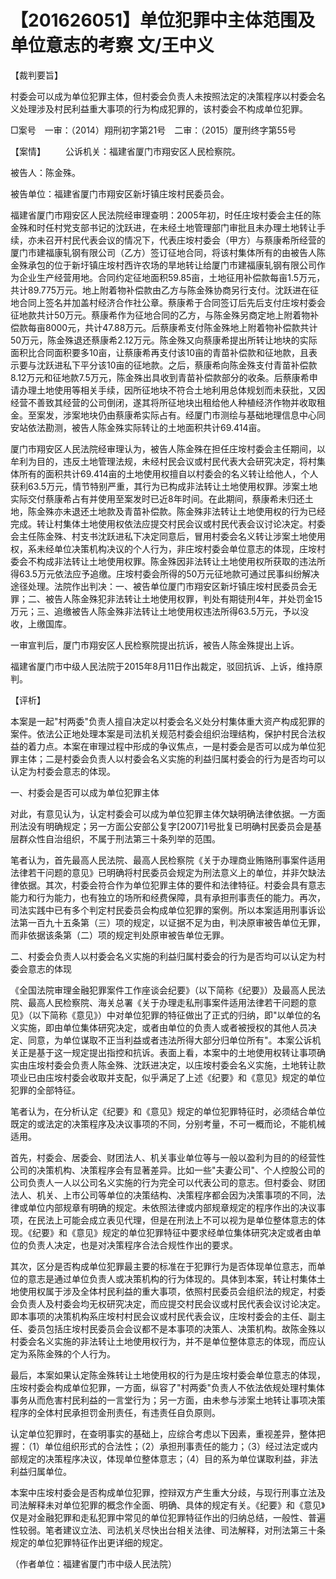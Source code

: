 # 【201626051】单位犯罪中主体范围及单位意志的考察 文/王中义

【裁判要旨】

村委会可以成为单位犯罪主体，但村委会负责人未按照法定的决策程序以村委会名义处理涉及村民利益重大事项的行为构成犯罪的，该村委会不构成单位犯罪。

□案号　一审：（2014）翔刑初字第21号　二审：（2015）厦刑终字第55号

【案情】 　　公诉机关：福建省厦门市翔安区人民检察院。

被告人：陈金殊。

被告单位：福建省厦门市翔安区新圩镇庄垵村民委员会。

福建省厦门市翔安区人民法院经审理查明：2005年初，时任庄垵村委会主任的陈金殊和时任村党支部书记的沈跃进，在未经土地管理部门审批且未办理土地转让手续，亦未召开村民代表会议的情况下，代表庄垵村委会（甲方）与蔡康希所经营的厦门市建福康轧钢有限公司（乙方）签订征地合同，将该村集体所有的由被告人陈金殊承包的位于新圩镇庄垵村西许农场的旱地转让给厦门市建福康轧钢有限公司作为企业生产经营用地。合同约定征地面积59.85亩，土地征用补偿款每亩1.5万元，共计89.775万元。地上附着物补偿款由乙方与陈金殊协商另行支付。沈跃进在征地合同上签名并加盖村经济合作社公章。蔡康希于合同签订后先后支付庄垵村委会征地款共计50万元。蔡康希作为征地合同的乙方，与陈金殊另商定地上附着物补偿款每亩8000元，共计47.88万元。后蔡康希支付陈金殊地上附着物补偿款共计50万元，陈金殊退还蔡康希2.12万元。陈金殊又向蔡康希提出所转让地块的实际面积比合同面积要多10亩，让蔡康希再支付该10亩的青苗补偿款和征地款，且表示要与沈跃进私下平分该10亩的征地款。之后，蔡康希向陈金殊支付青苗补偿款8.12万元和征地款7.5万元，陈金殊出具收到青苗补偿款部分的收条。后蔡康希申请办理土地使用等相关手续，因所征地块不符合土地利用总体规划而未获批，又因经营不善致其经营的公司倒闭，遂其将所征地块出租给他人种植经济作物并收取租金。至案发，涉案地块仍由蔡康希实际占有。经厦门市测绘与基础地理信息中心同安站依法勘测，被告人陈金殊实际转让的土地面积共计69.414亩。

厦门市翔安区人民法院经审理认为，被告人陈金殊在担任庄垵村委会主任期间，以牟利为目的，违反土地管理法规，未经村民会议或村民代表大会研究决定，将村集体所有的面积共计69.414亩的土地使用权擅自以村委会的名义转让给他人，个人获利63.5万元，情节特别严重，其行为已构成非法转让土地使用权罪。涉案土地实际交付蔡康希占有并使用至案发时已近8年时间。在此期间，蔡康希未归还土地，陈金殊亦未退还土地款及青苗补偿款。陈金殊非法转让土地使用权的行为已经完成。转让村集体土地使用权依法应提交村民会议或村民代表会议讨论决定。村委会主任陈金殊、村支书沈跃进私下决定同意后，冒用村委会名义转让涉案土地使用权，系未经单位决策机构决议的个人行为，非庄垵村委会单位意志的体现，庄垵村委会不构成非法转让土地使用权罪。陈金殊因非法转让土地使用权所获取的违法所得63.5万元依法应予追缴。庄垵村委会所得的50万元征地款可通过民事纠纷解决途径处理。法院作出判决：一、被告单位厦门市翔安区新圩镇庄垵村民委员会无罪；二、被告人陈金殊犯非法转让土地使用权罪，判处有期徒刑4年，并处罚金15万元；三、追缴被告人陈金殊非法转让土地使用权违法所得63.5万元，予以没收，上缴国库。

一审宣判后，厦门市翔安区人民检察院提出抗诉，被告人陈金殊提出上诉。

福建省厦门市中级人民法院于2015年8月11日作出裁定，驳回抗诉、上诉，维持原判。

【评析】

本案是一起"村两委"负责人擅自决定以村委会名义处分村集体重大资产构成犯罪的案件。依法公正地处理本案是司法机关规范村委会组织治理结构，保护村民合法权益的着力点。本案在审理过程中形成的争议焦点，一是村委会是否可以成为单位犯罪主体；二是村委会负责人以村委会名义实施的利益归属村委会的行为是否均可以认定为村委会意志的体现。

一、村委会是否可以成为单位犯罪主体

对此，有意见认为，认定村委会可以成为单位犯罪主体欠缺明确法律依据。一方面刑法没有明确规定；另一方面公安部公复字\[2007\]1号批复已明确村民委员会是基层群众性自治组织，不属于刑法第三十条列举的范围。

笔者认为，首先最高人民法院、最高人民检察院《关于办理商业贿赂刑事案件适用法律若干问题的意见》已明确将村民委员会规定为刑法意义上的单位，并非欠缺法律依据。其次，村委会符合作为单位犯罪主体的要件和法律特征。村委会具有意志能力和行为能力，也有独立的场所和经费保障，具有承担刑事责任的能力。再次，司法实践中已有多个判定村民委员会构成单位犯罪的案例。所以本案适用刑事诉讼法第一百九十五条第（三）项的规定，以证据不足为由，判决原审被告单位无罪，而非依据该条第（二）项的规定判处原审被告单位无罪。

二、村委会负责人以村委会名义实施的利益归属村委会的行为是否均可以认定为村委会意志的体现

《全国法院审理金融犯罪案件工作座谈会纪要》（以下简称《纪要》）及最高人民法院、最高人民检察院、海关总署《关于办理走私刑事案件适用法律若干问题的意见》（以下简称《意见》）中对单位犯罪的特征做出了正式的归纳，即"以单位的名义实施，即由单位集体研究决定，或者由单位的负责人或者被授权的其他人员决定、同意，为单位谋取不正当利益或者违法所得大部分归单位所有"。本案公诉机关正是基于这一规定提出指控和抗诉。表面上看，本案中的土地使用权转让事项确实由庒垵村委会负责人陈金殊、沈跃进决定，以庒垵村委会名义实施，土地转让款项业已由庒垵村委会收取并支配，似乎满足了上述《纪要》和《意见》规定的单位犯罪的全部特征。

笔者认为，在分析认定《纪要》和《意见》规定的单位犯罪特征时，必须结合单位既定的或法定的决策程序及决议事项的不同，分别考量，不可一概而论，不能机械适用。

首先，村委会、居委会、财团法人、机关事业单位等与一般以盈利为目的的经营性公司的决策机构、决策程序会有显著差异。比如一些"夫妻公司"、个人控股公司的公司负责人一人以公司名义实施的行为完全可以代表公司的意志。但村委会、财团法人、机关、上市公司等单位的决策结构、决策程序都会因为决策事项的不同，法律或单位内部规章有明确的规定。未依照法律或内部规章规定的程序作出的决议事项，在民法上可能会成立表见代理，但是在刑法上不可以视为是单位整体意志的体现。《纪要》和《意见》规定的单位犯罪特征中要求经单位集体研究决定或者由单位的负责人决定，也是对决策程序合法合规性作出的要求。

其次，区分是否构成单位犯罪最主要的标准在于犯罪行为是否体现单位意志，而单位的意志是通过单位负责人或决策机构的行为体现的。具体到本案，转让村集体土地使用权属于涉及全体村民利益的重大事项，依照村民委员会组织法的规定，村委会负责人及村委会均无权研究决定，而应提交村民会议或村民代表会议讨论决定。即本事项的决策机构系庄垵村村民会议或村民代表会议，庄垵村委会的主任、副主任、委员包括庄垵村民委员会会议都不是本事项的决策人、决策机构。故陈金殊以村委会名义实施的非法转让土地使用权行为，并不是单位整体意志的体现，而应认定为系陈金殊的个人行为。

最后，本案如果认定陈金殊转让土地使用权的行为是庒垵村委会单位意志的体现，庒垵村委会构成单位犯罪，一方面，纵容了"村两委"负责人不依法依规处理村集体事务从而危害村民利益的一言堂行为；另一方面，由未参与涉案土地转让事项决策程序的全体村民承担罚金刑责任，有违责任自负原则。

认定单位犯罪时，在查明事实的基础上，应综合考虑以下因素，重视差异，整体把握：（1）单位组织形式的合法性；（2）承担刑事责任的能力；（3）经过法定或内部规定的决策程序决议，体现单位整体意志；（4）目的系为单位谋取利益，非法利益归属单位。

本案中庒垵村委会是否构成单位犯罪，控辩双方产生重大分歧，与现行刑事立法及司法解释未对单位犯罪的概念作全面、明确、具体的规定有关。《纪要》和《意见》仅是对金融犯罪和走私犯罪中常见的单位犯罪特征作出的归纳总结，一般性、普遍性较弱。笔者建议立法、司法机关尽快出台相关法律、司法解释，对刑法第三十条规定的单位犯罪特征作出更详细的规定。

（作者单位：福建省厦门市中级人民法院）